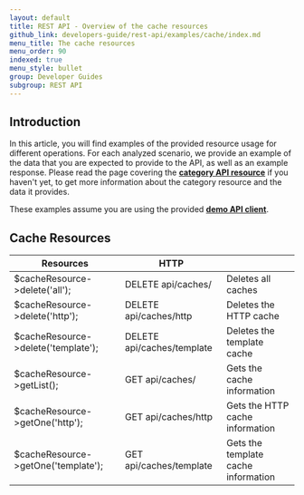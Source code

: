 ```yaml
---
layout: default
title: REST API - Overview of the cache resources
github_link: developers-guide/rest-api/examples/cache/index.md
menu_title: The cache resources
menu_order: 90
indexed: true
menu_style: bullet
group: Developer Guides
subgroup: REST API
---
```


## Introduction

In this article, you will find examples of the provided resource usage for different operations. For each analyzed scenario, we provide an example of the data that you are expected to provide to the API, as well as an example response.
Please read the page covering the **[category API resource](/developers-guide/rest-api/api-resource-categories/)** if you haven't yet, to get more information about the category resource and the data it provides.

These examples assume you are using the provided **[demo API client](/developers-guide/rest-api/#using-the-rest-api-in-your-own-application)**.


## Cache Resources

<table>
    <thead>
    <tr>
        <th>
            <div>Resources</div>
        </th>
        <th >
            <div>HTTP</div>
        </th>
        <th colspan="1">
        </th>
    </tr>
    </thead>
    <tbody>
    <tr>
        <td>
            $cacheResource-&gt;delete('all');
        </td>
        <td>
            DELETE api/caches/
        </td>
        <td colspan="1">
            <div>Deletes all caches</div>
        </td>
    </tr>
    <tr>
        <td>
            $cacheResource-&gt;delete('http');
        </td>
        <td>
            DELETE api/caches/http
        </td>
        <td colspan="1">
            <div>Deletes the HTTP cache</div>
        </td>
    </tr>
    <tr>
        <td>
            $cacheResource-&gt;delete('template');
        </td>
        <td>
            DELETE api/caches/template
        </td>
        <td colspan="1">
            <div>Deletes the template cache</div>
        </td>
    </tr>
    <tr>
        <td>
            $cacheResource-&gt;getList();
        </td>
        <td>
            GET api/caches/
        </td>
        <td colspan="1">
            <div>Gets the cache information</div>
        </td>
    </tr>
    <tr>
        <td colspan="1">
            $cacheResource-&gt;getOne('http'); 
        </td>
        <td colspan="1">
            GET api/caches/http
        </td>
        <td colspan="1">
            <div>Gets the HTTP cache information</div>
        </td>
    </tr>
    <tr>
        <td colspan="1">
            $cacheResource-&gt;getOne('template');
        </td>
        <td colspan="1">
            GET api/caches/template
        </td>
        <td colspan="1">
            <div>Gets the template cache information</div>
        </td>
    </tr>
    </tbody>
</table>
